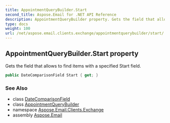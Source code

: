 ```yaml
---
title: AppointmentQueryBuilder.Start
second_title: Aspose.Email for .NET API Reference
description: AppointmentQueryBuilder property. Gets the field that allows to find items with a specified Start field
type: docs
weight: 100
url: /net/aspose.email.clients.exchange/appointmentquerybuilder/start/
---
```

## AppointmentQueryBuilder.Start property

Gets the field that allows to find items with a specified Start field.

```csharp
public DateComparisonField Start { get; }
```

### See Also

* class [DateComparisonField](../../../aspose.email.tools.search/datecomparisonfield/)
* class [AppointmentQueryBuilder](../)
* namespace [Aspose.Email.Clients.Exchange](../../appointmentquerybuilder/)
* assembly [Aspose.Email](../../../)


